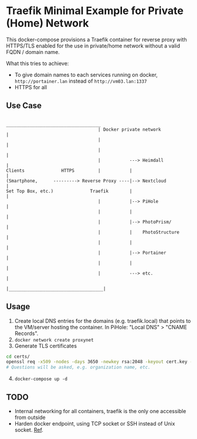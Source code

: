 # Traefik Minimal Example for Private (Home) Network

This docker-compose provisions a Traefik container for reverse proxy with
HTTPS/TLS enabled for the use in private/home network without a valid FQDN / domain name.

What this tries to achieve:
- To give domain names to each services running on docker, `http://portainer.lan`
  instead of `http://vm03.lan:1337`
- HTTPS for all

## Use Case

```
                                    ____________________________________
                                   | Docker private network             |
                                   |                                    |
                                   |                                    |
                                   |           ---> Heimdall            |
Clients              HTTPS         |           |                        |
(Smartphone,      ---------> Reverse Proxy ----|--> Nextcloud           |
Set Top Box, etc.)              Traefik        |                        |
                                   |           |--> PiHole              |
                                   |           |                        |
                                   |           |--> PhotoPrism/         |
                                   |           |    PhotoStructure      |
                                   |           |                        |
                                   |           |--> Portainer           |
                                   |           |                        |
                                   |           ---> etc.                |
                                   |____________________________________|

```

## Usage

1. Create local DNS entries for the domains (e.g. traefik.local) that points to
   the VM/server hosting the container. In PiHole: "Local DNS" > "CNAME
   Records".
2. `docker network create proxynet`
3. Generate TLS certificates
```bash
cd certs/
openssl req -x509 -nodes -days 3650 -newkey rsa:2048 -keyout cert.key -out cert.crt
# Questions will be asked, e.g. organization name, etc.
```
4. `docker-compose up -d`

## TODO
- Internal networking for all containers, traefik is the only one accessible
  from outside
- Harden docker endpoint, using TCP socket or SSH instead of Unix socket. [Ref](https://doc.traefik.io/traefik/v2.3/providers/docker/#docker-api-access).
